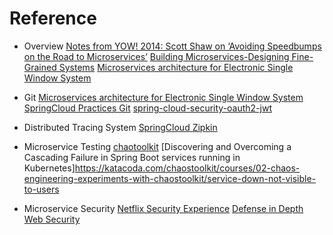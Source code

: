 # Reference

  - Overview
		[Notes from YOW! 2014: Scott Shaw on ‘Avoiding Speedbumps on the Road to Microservices’](http://www.grahamlea.com/2015/03/notes-from-yow-2014-scott-shaw-on-avoiding-speedbumps-on-the-road-to-microservices/)
		[Building Microservices-Designing Fine-Grained Systems](https://www.amazon.com/gp/product/1491950358/ref=as_li_tl?ie=UTF8&camp=1789&creative=390957&creativeASIN=1491950358&linkCode=as2&tag=em0e0-20&linkId=VUWOTCRQEXEZ4R3F)
		[Microservices architecture for Electronic Single Window System](https://sumoonp.wordpress.com/)

  - Git
		[Microservices architecture for Electronic Single Window System](https://sumoonp.wordpress.com/)
		[SpringCloud Practices Git](https://gitee.com/ylimhhmily/SpringCloudTutorial)
		[spring-cloud-security-oauth2-jwt](https://github.com/jiangchao123/spring-cloud-security-oauth2-jwt)


  - Distributed Tracing System
		[SpringCloud Zipkin](https://blog.csdn.net/z8414/article/details/78600646)

  - Microservice Testing
		[chaotoolkit](https://github.com/chaostoolkit)
		[Discovering and Overcoming a Cascading Failure in Spring Boot services running in Kubernetes]https://katacoda.com/chaostoolkit/courses/02-chaos-engineering-experiments-with-chaostoolkit/service-down-not-visible-to-users
  
  - Microservice Security
		[Netflix Security Experience](https://medium.com/netflix-techblog)
		[Defense in Depth](https://www.us-cert.gov/bsi/articles/knowledge/principles/defense-in-depth)
		[Web Security](https://www.troyhunt.com/)